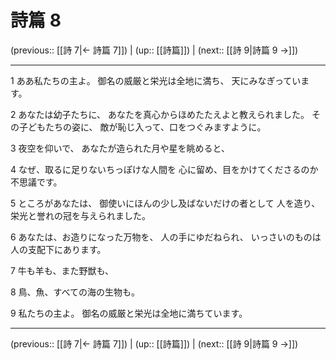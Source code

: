 # 詩篇 8

(previous:: [[詩 7|← 詩篇 7]]) | (up:: [[詩篇]]) | (next:: [[詩 9|詩篇 9 →]])

***


1 ああ私たちの主よ。 御名の威厳と栄光は全地に満ち、 天にみなぎっています。 

2 あなたは幼子たちに、 あなたを真心からほめたたえよと教えられました。 その子どもたちの姿に、 敵が恥じ入って、口をつぐみますように。 

3 夜空を仰いで、 あなたが造られた月や星を眺めると、 

4 なぜ、取るに足りないちっぽけな人間を 心に留め、目をかけてくださるのか不思議です。 

5 ところがあなたは、 御使いにほんの少し及ばないだけの者として 人を造り、栄光と誉れの冠を与えられました。 

6 あなたは、お造りになった万物を、 人の手にゆだねられ、 いっさいのものは人の支配下にあります。 

7 牛も羊も、また野獣も、 

8 鳥、魚、すべての海の生物も。 

9 私たちの主よ。 御名の威厳と栄光は全地に満ちています。

***

(previous:: [[詩 7|← 詩篇 7]]) | (up:: [[詩篇]]) | (next:: [[詩 9|詩篇 9 →]])
